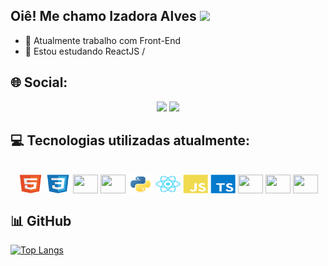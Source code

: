 ## Oiê! Me chamo Izadora Alves <img src="https://media.giphy.com/media/hvRJCLFzcasrR4ia7z/giphy.gif" width="30px">

- 🔭 Atualmente trabalho com Front-End
- 🌱 Estou estudando ReactJS
/
## 🌐 Social:
<div align="center">
  <a href="[https://www.linkedin.com/in/izadoraalves](https://www.linkedin.com/in/izadoraalves/)" target="_blank"><img src="https://img.shields.io/badge/-LinkedIn-%230077B5?style=for-the-badge&logo=linkedin&logoColor=white" target="_blank"></a>
  <a href = "mailto:izadorapmalves@gmail.com"><img src="https://img.shields.io/badge/-Gmail-%23333?style=for-the-badge&logo=gmail&logoColor=white" target="_blank"></a>
</div>

## 💻 Tecnologias utilizadas atualmente:
<div align="center">
  <div style="display: inline_block"><br>
    <img align="center" height="30" width="40" src="https://raw.githubusercontent.com/devicons/devicon/master/icons/html5/html5-original.svg">
    <img align="center" height="30" width="40" src="https://raw.githubusercontent.com/devicons/devicon/master/icons/css3/css3-original.svg">
    <img align="center" height="30" width="40" src="https://cdn.jsdelivr.net/gh/devicons/devicon/icons/sass/sass-original.svg" />
    <img align="center" height="30" width="40" src="https://cdn.jsdelivr.net/gh/devicons/devicon/icons/django/django-plain.svg" />
    <img align="center" height="30" width="40" src="https://raw.githubusercontent.com/devicons/devicon/master/icons/python/python-original.svg">
    <img align="center" height="30" width="40" src="https://raw.githubusercontent.com/devicons/devicon/master/icons/react/react-original.svg">
    <img align="center" height="30" width="40" src="https://raw.githubusercontent.com/devicons/devicon/master/icons/javascript/javascript-plain.svg">
    <img align="center" height="30" width="40" src="https://raw.githubusercontent.com/devicons/devicon/master/icons/typescript/typescript-plain.svg">
    <img align="center" height="30" width="40" src="https://cdn.jsdelivr.net/gh/devicons/devicon/icons/docker/docker-original.svg" />
    <img align="center" height="30" width="40" src="https://cdn.jsdelivr.net/gh/devicons/devicon/icons/git/git-original.svg" />
    <img align="center" height="30" width="40" src="https://cdn.jsdelivr.net/gh/devicons/devicon/icons/figma/figma-original.svg" />
  </div>
</div>

## 📊 GitHub
[![Top Langs](https://github-readme-stats.vercel.app/api/top-langs/?username=doraalves&theme=github_dark_dimmed&layout=compact)](https://github.com/doraalves/github-readme-stats)
